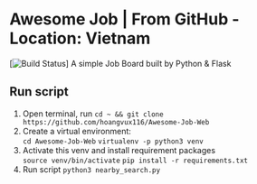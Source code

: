 # Awesome Job | From GitHub - Location: Vietnam
[![Build Status](https://api.travis-ci.org/hoangvux116/Awesome-Job-Web.svg?branch=master)]
A simple Job Board built by Python & Flask

## Run script  
1. Open terminal, run ```cd ~ && git clone https://github.com/hoangvux116/Awesome-Job-Web```
2. Create a virtual environment:\
```cd Awesome-Job-Web``` 
```virtualenv -p python3 venv```
3. Activate this venv and install requirement packages\
```source venv/bin/activate``` 
```pip install -r requirements.txt```
4. Run script
```python3 nearby_search.py```

